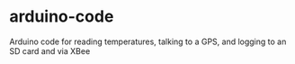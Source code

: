 # arduino-code
Arduino code for reading temperatures, talking to a GPS, and logging to an SD card and via XBee
